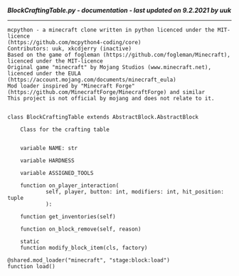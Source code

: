 ***BlockCraftingTable.py - documentation - last updated on 9.2.2021 by uuk***
___

    mcpython - a minecraft clone written in python licenced under the MIT-licence 
    (https://github.com/mcpython4-coding/core)
    Contributors: uuk, xkcdjerry (inactive)
    Based on the game of fogleman (https://github.com/fogleman/Minecraft), licenced under the MIT-licence
    Original game "minecraft" by Mojang Studios (www.minecraft.net), licenced under the EULA
    (https://account.mojang.com/documents/minecraft_eula)
    Mod loader inspired by "Minecraft Forge" (https://github.com/MinecraftForge/MinecraftForge) and similar
    This project is not official by mojang and does not relate to it.


    class BlockCraftingTable extends AbstractBlock.AbstractBlock
        
        Class for the crafting table


        variable NAME: str

        variable HARDNESS

        variable ASSIGNED_TOOLS

        function on_player_interaction(
                self, player, button: int, modifiers: int, hit_position: tuple
                ):

        function get_inventories(self)

        function on_block_remove(self, reason)

        static
        function modify_block_item(cls, factory)

    @shared.mod_loader("minecraft", "stage:block:load")
    function load()